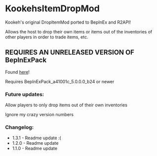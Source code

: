 # KookehsItemDropMod

Kookeh's original DropItemMod ported to BepInEx and R2API!

Allows the host to drop their own items or items out of the inventories of other players in order to trade items, etc.

## REQUIRES AN UNRELEASED VERSION OF BepInExPack
Found [here](http://bepisbuilds.dyn.mk/bepinex_ror2_pack)!

Requires BepInExPack_a41001c_5.0.0.0_b24 or newer


### Future updates:
Allow players to only drop items out of their own inventories

Ignore my crazy version numbers
### Changelog:
- 1.3.1 - Readme update :(
- 1.2.0 - Readme update
- 1.1.0 - Readme update
